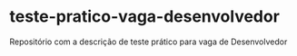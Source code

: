 # teste-pratico-vaga-desenvolvedor
Repositório com a descrição de teste prático para vaga de Desenvolvedor
